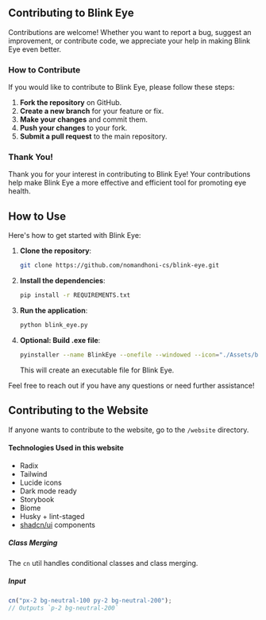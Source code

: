 ## Contributing to Blink Eye

Contributions are welcome! Whether you want to report a bug, suggest an improvement, or contribute code, we appreciate your help in making Blink Eye even better.

### How to Contribute

If you would like to contribute to Blink Eye, please follow these steps:

1. **Fork the repository** on GitHub.
2. **Create a new branch** for your feature or fix.
3. **Make your changes** and commit them.
4. **Push your changes** to your fork.
5. **Submit a pull request** to the main repository.

### Thank You!

Thank you for your interest in contributing to Blink Eye! Your contributions help make Blink Eye a more effective and efficient tool for promoting eye health.

## How to Use

Here's how to get started with Blink Eye:

1. **Clone the repository**:
    ```bash
    git clone https://github.com/nomandhoni-cs/blink-eye.git
    ```
2. **Install the dependencies**:
    ```bash
    pip install -r REQUIREMENTS.txt
    ```
3. **Run the application**:
    ```bash
    python blink_eye.py
    ```
4. **Optional: Build .exe file**:
    ```bash
    pyinstaller --name BlinkEye --onefile --windowed --icon="./Assets/blink-eye-logo.ico" --add-data="./Assets/*;./Assets" --add-data="./data/*;./data" --clean blink-eye.py
    ```
    This will create an executable file for Blink Eye.

Feel free to reach out if you have any questions or need further assistance!

## Contributing to the Website

If anyone wants to contribute to the website, go to the `/website` directory.

#### Technologies Used in this website

- Radix
- Tailwind 
- Lucide icons
- Dark mode ready
- Storybook
- Biome
- Husky + lint-staged
- [shadcn/ui](https://ui.shadcn.com/) components

##### Class Merging

The `cn` util handles conditional classes and class merging.

##### Input

```ts
cn("px-2 bg-neutral-100 py-2 bg-neutral-200");
// Outputs `p-2 bg-neutral-200`
```
